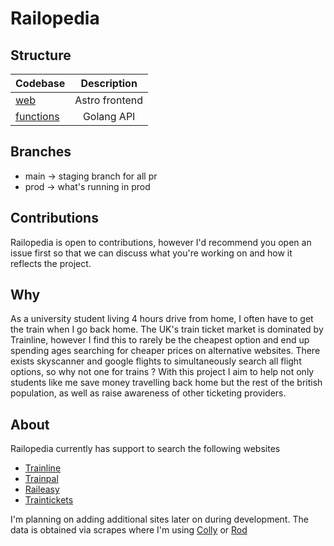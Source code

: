 # Railopedia

## Structure

| Codebase              |      Description          |
| :-------------------- | :-----------------------: |
| [web](packages/web)   |      Astro frontend       |
| [functions](packages/functions) |     Golang API  |

## Branches
- main -> staging branch for all pr
- prod -> what's running in prod

## Contributions
Railopedia is open to contributions, however I'd recommend you open an issue first so that we can discuss what you're working on and how it reflects the project.

## Why
As a university student living 4 hours drive from home, I often have to get the train when I go back home. The UK's train ticket market is dominated by Trainline,
however I find this to rarely be the cheapest option and end up spending ages searching for cheaper prices on alternative websites. There exists skyscanner and google flights
to simultaneously search all flight options, so why not one for trains ? With this project I aim to help not only students like me save money travelling back home but
the rest of the british population, as well as raise awareness of other ticketing providers. 

## About
Railopedia currently has support to search the following websites
- [Trainline](https://www.thetrainline.com)
- [Trainpal](https://www.mytrainpal.com)
- [Raileasy](https://new.raileasy.co.uk)
- [Traintickets](https://www.traintickets.com/?/)

I'm planning on adding additional sites later on during development.
The data is obtained via scrapes where I'm using [Colly](https://github.com/gocolly/colly) or [Rod](https://github.com/go-rod/rod)
